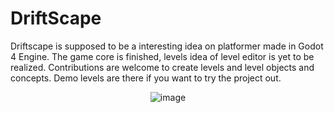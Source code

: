 # DriftScape

Driftscape is supposed to  be a interesting idea on platformer made in Godot 4 Engine. The game core is finished, levels idea of level editor is yet to be realized.
Contributions are welcome to create levels and level objects and concepts. Demo levels are there if you want to try the project out.

<div align="center">
  
![image](https://github.com/serifpersia/driftscape/assets/62844718/c25a970a-ba76-461c-b0a8-fe3e2e832650)

</div>
